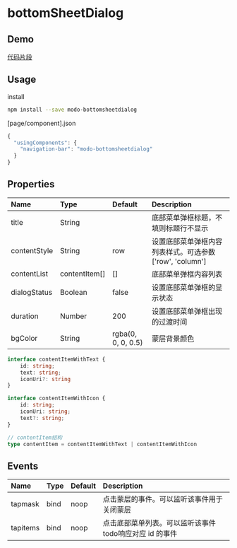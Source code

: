 # bottomSheetDialog

## Demo
[代码片段](https://developers.weixin.qq.com/s/)

## Usage
install
```bash
npm install --save modo-bottomsheetdialog
```
[page/component].json
```js
{
  "usingComponents": {
    "navigation-bar": "modo-bottomsheetdialog"
  }
}
```

## Properties

| Name              | Type           | Default            | Description                                       |
| :---------------- |:---------------|:-------------------|:--------------------------------------------------|
| title             | String         |                    | 底部菜单弹框标题，不填则标题行不显示                    |
| contentStyle      | String         | row                | 设置底部菜单弹框内容列表样式。可选参数 ['row', 'column'] |
| contentList       | contentItem[]  | []                 | 底部菜单弹框内容列表                                  |
| dialogStatus      | Boolean        | false              | 设置底部菜单弹框的显示状态                             |
| duration          | Number         | 200                | 设置底部菜单弹框出现的过渡时间                          |
| bgColor           | String         | rgba(0, 0, 0, 0.5) | 蒙层背景颜色                                         |

```ts
interface contentItemWithText {
    id: string;
    text: string;
    iconUri?: string
}

interface contentItemWithIcon {
    id: string;
    iconUri: string;
    text?: string;
}

// contentItem结构
type contentItem = contentItemWithText | contentItemWithIcon
```

## Events

| Name              | Type           | Default            | Description                                |
| :---------------- |:---------------|:-------------------|:-------------------------------------------|
| tapmask           | bind           | noop               | 点击蒙层的事件。可以监听该事件用于关闭蒙层        |
| tapitems          | bind           | noop               | 点击底部菜单列表。可以监听该事件todo响应对应 id 的事件 |
